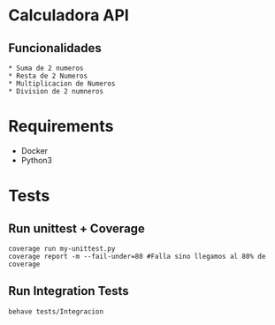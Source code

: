 # Calculadora API

## Funcionalidades
    * Suma de 2 numeros
    * Resta de 2 Numeros
    * Multiplicacion de Numeros
    * Division de 2 numneros
 
# Requirements
- Docker
- Python3


# Tests

## Run unittest + Coverage
```
coverage run my-unittest.py
coverage report -m --fail-under=80 #Falla sino llegamos al 80% de coverage
```


## Run Integration Tests
```
behave tests/Integracion
```